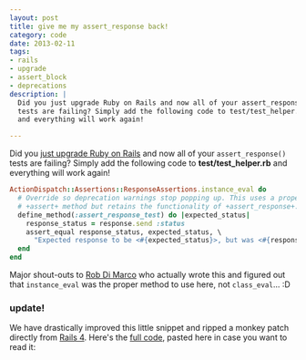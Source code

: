 ```yaml
---
layout: post
title: give me my assert_response back!
category: code
date: 2013-02-11
tags:
- rails
- upgrade
- assert_block
- deprecations
description: |
  Did you just upgrade Ruby on Rails and now all of your assert_response()
  tests are failing? Simply add the following code to test/test_helper.rb
  and everything will work again!

---
```




Did you [just upgrade Ruby on Rails][cve] and now all of your `assert_response()`
tests are failing? Simply add the following code to **test/test_helper.rb**
and everything will work again!

```ruby
ActionDispatch::Assertions::ResponseAssertions.instance_eval do
  # Override so deprecation warnings stop popping up. This uses a proper
  # +assert+ method but retains the functionality of +assert_response+.
  define_method(:assert_response_test) do |expected_status|
    response_status = response.send :status
    assert_equal response_status, expected_status, \
      "Expected response to be <#{expected_status}>, but was <#{response_status}>"
  end
end
```

Major shout-outs to [Rob Di Marco][iotr] who actually wrote this and
figured out that `instance_eval` was the proper method to use here,
not `class_eval`... :D

### update!

We have drastically improved this little snippet and ripped a monkey patch directly from
[Rails 4][r4mp]. Here's the [full code][gist], pasted here in case you want to read it:

<script src="https://gist.github.com/tubbo/5124630.js"></script>

[cve]:  https://groups.google.com/forum/?fromgroups=#!topic/rubyonrails-security/AFBKNY7VSH8
[iotr]: http://innovationontherun.com
[r4mp]: https://github.com/rails/rails/blob/master/actionpack/lib/action_dispatch/testing/assertions/response.rb
[gist]: https://gist.github.com/tubbo/5124630
